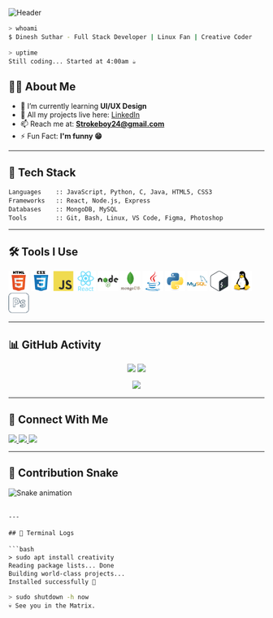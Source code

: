 
![Header](https://capsule-render.vercel.app/api?type=waving&color=0f0f0f&height=180&section=header&text=Dinesh%20Suthar%20%7C%20Web%20Developer&fontColor=00FF00&fontSize=30&desc=Terminal%20Hacker%20Vibes%20%F0%9F%91%80&descSize=16)

```bash
> whoami
$ Dinesh Suthar - Full Stack Developer | Linux Fan | Creative Coder
```

```bash
> uptime
Still coding... Started at 4:00am ☕
```

## 👨‍💻 About Me

- 🌱 I’m currently learning **UI/UX Design**
- 💼 All my projects live here: [LinkedIn](https://www.linkedin.com/in/dinesh-suthar-037069257)
- 📫 Reach me at: **Strokeboy24@gmail.com**
- ⚡ Fun Fact: **I'm funny 😁**

---

## 🧠 Tech Stack

```txt
Languages    :: JavaScript, Python, C, Java, HTML5, CSS3
Frameworks   :: React, Node.js, Express
Databases    :: MongoDB, MySQL
Tools        :: Git, Bash, Linux, VS Code, Figma, Photoshop
```

---

## 🛠️ Tools I Use

<p align="left">
  <img src="https://raw.githubusercontent.com/devicons/devicon/master/icons/html5/html5-original-wordmark.svg" width="40" />
  <img src="https://raw.githubusercontent.com/devicons/devicon/master/icons/css3/css3-original-wordmark.svg" width="40" />
  <img src="https://raw.githubusercontent.com/devicons/devicon/master/icons/javascript/javascript-original.svg" width="40" />
  <img src="https://raw.githubusercontent.com/devicons/devicon/master/icons/react/react-original-wordmark.svg" width="40" />
  <img src="https://raw.githubusercontent.com/devicons/devicon/master/icons/nodejs/nodejs-original-wordmark.svg" width="40" />
  <img src="https://raw.githubusercontent.com/devicons/devicon/master/icons/mongodb/mongodb-original-wordmark.svg" width="40" />
  <img src="https://raw.githubusercontent.com/devicons/devicon/master/icons/java/java-original.svg" width="40" />
  <img src="https://raw.githubusercontent.com/devicons/devicon/master/icons/python/python-original.svg" width="40" />
  <img src="https://raw.githubusercontent.com/devicons/devicon/master/icons/mysql/mysql-original-wordmark.svg" width="40" />
  <img src="https://raw.githubusercontent.com/devicons/devicon/master/icons/bash/bash-original.svg" width="40" />
  <img src="https://raw.githubusercontent.com/devicons/devicon/master/icons/linux/linux-original.svg" width="40" />
  <img src="https://raw.githubusercontent.com/devicons/devicon/master/icons/photoshop/photoshop-line.svg" width="40" />
</p>

---

## 📊 GitHub Activity

<p align="center">
  <img src="https://github-readme-stats.vercel.app/api?username=dino7354&show_icons=true&theme=radical" />
  <img src="https://github-readme-stats.vercel.app/api/top-langs/?username=dino7354&layout=compact&theme=radical" />
</p>

<p align="center">
  <img src="https://github-readme-streak-stats.herokuapp.com/?user=dino7354&theme=radical" />
</p>

---

## 🔗 Connect With Me

<p align="left">
  <a href="https://www.linkedin.com/in/dinesh-suthar-037069257" target="_blank">
    <img src="https://raw.githubusercontent.com/rahuldkjain/github-profile-readme-generator/master/src/images/icons/Social/linked-in-alt.svg" width="40" />
  </a>
  <a href="https://www.facebook.com/devkishen.suthar" target="_blank">
    <img src="https://raw.githubusercontent.com/rahuldkjain/github-profile-readme-generator/master/src/images/icons/Social/facebook.svg" width="40" />
  </a>
  <a href="https://www.instagram.com/_stroke_boy_/" target="_blank">
    <img src="https://raw.githubusercontent.com/rahuldkjain/github-profile-readme-generator/master/src/images/icons/Social/instagram.svg" width="40" />
  </a>
</p>

---

## 🐍 Contribution Snake


![Snake animation](https://github.com/dino7354/dino7354/blob/output/github-contribution-grid-snake.svg)
```

---

## 🤖 Terminal Logs

```bash
> sudo apt install creativity
Reading package lists... Done
Building world-class projects...
Installed successfully 🎯
```

```bash
> sudo shutdown -h now
💀 See you in the Matrix.
```
